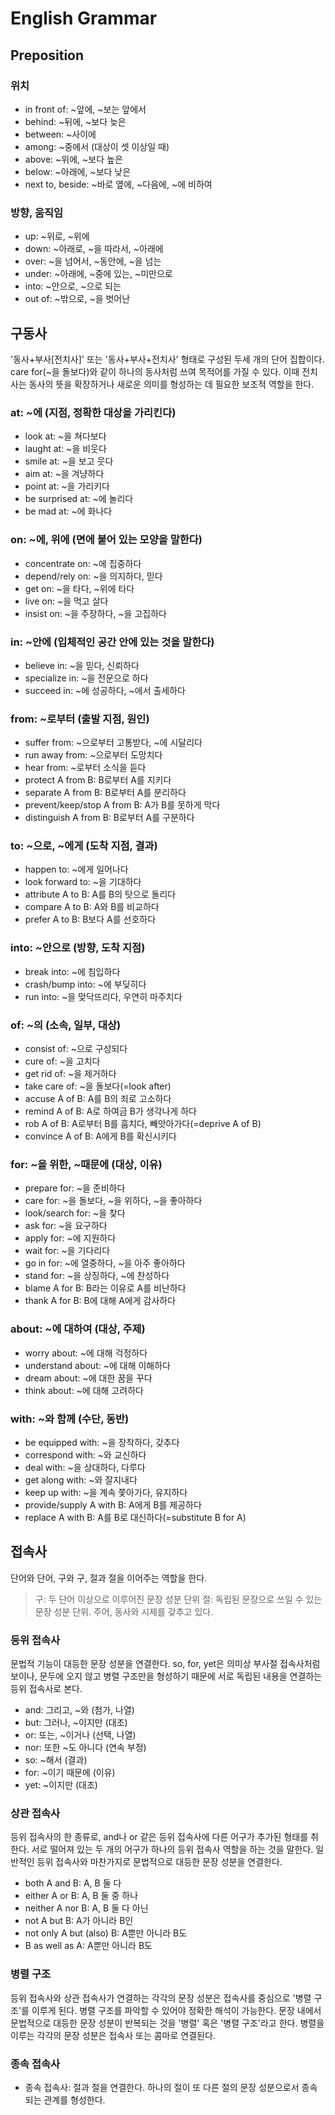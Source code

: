 # English Grammar

## Preposition

### 위치

- in front of: ~앞에, ~보는 앞에서
- behind: ~뒤에, ~보다 늦은
- between: ~사이에
- among: ~중에서 (대상이 셋 이상일 때)
- above: ~위에, ~보다 높은
- below: ~아래에, ~보다 낮은
- next to, beside: ~바로 옆에, ~다음에, ~에 비하여

### 방향, 움직임

- up: ~위로, ~위에
- down: ~아래로, ~을 따라서, ~아래에
- over: ~을 넘어서, ~동안에, ~을 넘는
- under: ~아래에, ~중에 있는, ~미만으로
- into: ~안으로, ~으로 되는
- out of: ~밖으로, ~을 벗어난

## 구동사

'동사+부사[전치사]' 또는 '동사+부사+전치사' 형태로 구성된 두세 개의 단어 집합이다. care for(~을 돌보다)와 같이 하나의 동사처럼 쓰여 목적어를 가질 수 있다. 이때 전치사는 동사의 뜻을 확장하거나 새로운 의미를 형성하는 데 필요한 보조적 역할을 한다.

### at: ~에 (지점, 정확한 대상을 가리킨다)

- look at: ~을 쳐다보다
- laught at: ~을 비웃다
- smile at: ~을 보고 웃다
- aim at: ~을 겨냥하다
- point at: ~을 가리키다
- be surprised at: ~에 놀리다
- be mad at: ~에 화나다

### on: ~에, 위에 (면에 붙어 있는 모양을 말한다)

- concentrate on: ~에 집중하다
- depend/rely on: ~을 의지하다, 믿다
- get on: ~을 타다, ~위에 타다
- live on: ~을 먹고 살다
- insist on: ~을 주장하다, ~을 고집하다

### in: ~안에 (입체적인 공간 안에 있는 것을 말한다)

- believe in: ~을 믿다, 신뢰하다
- specialize in: ~을 전문으로 하다
- succeed in: ~에 성공하다, ~에서 출세하다

### from: ~로부터 (출발 지점, 원인)

- suffer from: ~으로부터 고통받다, ~에 시달리다
- run away from: ~으로부터 도망치다
- hear from: ~로부터 소식을 듣다
- protect A from B: B로부터 A를 지키다
- separate A from B: B로부터 A를 분리하다
- prevent/keep/stop A from B: A가 B를 못하게 막다
- distinguish A from B: B로부터 A를 구분하다

### to: ~으로, ~에게 (도착 지점, 결과)

- happen to: ~에게 일어나다
- look forward to: ~을 기대하다
- attribute A to B: A를 B의 탓으로 돌리다
- compare A to B: A와 B를 비교하다
- prefer A to B: B보다 A를 선호하다

### into: ~안으로 (방향, 도착 지점)

- break into: ~에 침입하다
- crash/bump into: ~에 부딪히다
- run into: ~을 맞닥뜨리다, 우연히 마주치다

### of: ~의 (소속, 일부, 대상)

- consist of: ~으로 구성되다
- cure of: ~을 고치다
- get rid of: ~을 제거하다
- take care of: ~을 돌보다(=look after)
- accuse A of B: A를 B의 죄로 고소하다
- remind A of B: A로 하여금 B가 생각나게 하다
- rob A of B: A로부터 B를 훔치다, 빼앗아가다(=deprive A of B)
- convince A of B: A에게 B를 확신시키다

### for: ~을 위한, ~때문에 (대상, 이유)

- prepare for: ~을 준비하다
- care for: ~을 돌보다, ~을 위하다, ~을 좋아하다
- look/search for: ~을 찾다
- ask for: ~을 요구하다
- apply for: ~에 지원하다
- wait for: ~을 기다리다
- go in for: ~에 열중하다, ~을 아주 좋아하다
- stand for: ~을 상징하다, ~에 찬성하다
- blame A for B: B라는 이유로 A를 비난하다
- thank A for B: B에 대해 A에게 감사하다

### about: ~에 대하여 (대상, 주제)

- worry about: ~에 대해 걱정하다
- understand about: ~에 대해 이해하다
- dream about: ~에 대한 꿈을 꾸다
- think about: ~에 대해 고려하다

### with: ~와 함께 (수단, 동반)

- be equipped with: ~을 장착하다, 갖추다
- correspond with: ~와 교신하다
- deal with: ~을 상대하다, 다루다
- get along with: ~와 잘지내다
- keep up with: ~을 계속 쫓아가다, 유지하다
- provide/supply A with B: A에게 B를 제공하다
- replace A with B: A를 B로 대신하다(=substitute B for A)

## 접속사

단어와 단어, 구와 구, 절과 절을 이어주는 역할을 한다.

> 구: 두 단어 이상으로 이루어진 문장 성분 단위
> 절: 독립된 문장으로 쓰일 수 있는 문장 성분 단위. 주어, 동사와 시제를 갖추고 있다.

### 등위 접속사

문법적 기능이 대등한 문장 성분을 연결한다.
so, for, yet은 의미상 부사절 접속사처럼 보이나, 문두에 오지 않고 병렬 구조만을 형성하기 때문에 서로 독립된 내용을 연결하는 등위 접속사로 본다.

- and: 그리고, ~와 (첨가, 나열)
- but: 그러나, ~이지만 (대조)
- or: 또는, ~이거나 (선택, 나열)
- nor: 또한 ~도 아니다 (연속 부정)
- so: ~해서 (결과)
- for: ~이기 때문에 (이유)
- yet: ~이지만 (대조)

### 상관 접속사

등위 접속사의 한 종류로, and나 or 같은 등위 접속사에 다른 어구가 추가된 형태를 취한다.
서로 떨어져 있는 두 개의 어구가 하나의 등위 접속사 역할을 하는 것을 말한다. 일반적인 등위 접속사와 마찬가지로 문법적으로 대등한 문장 성분을 연결한다.

- both A and B: A, B 둘 다
- either A or B: A, B 둘 중 하나
- neither A nor B: A, B 둘 다 아닌
- not A but B: A가 아니라 B인
- not only A but (also) B: A뿐만 아니라 B도
- B as well as A: A뿐만 아니라 B도

### 병렬 구조

등위 접속사와 상관 접속사가 연결하는 각각의 문장 성분은 접속사를 중심으로 '병렬 구조'를 이루게 된다. 병렬 구조를 파악할 수 있어야 정확한 해석이 가능한다.
문장 내에서 문법적으로 대등한 문장 성분이 반복되는 것을 '병렬' 혹은 '병렬 구조'라고 한다.
병렬을 이루는 각각의 문장 성분은 접속사 또는 콤마로 연결된다.

### 종속 접속사

- 종속 접속사: 절과 절을 연결한다. 하나의 절이 또 다른 절의 문장 성분으로서 종속되는 관계를 형성한다.

